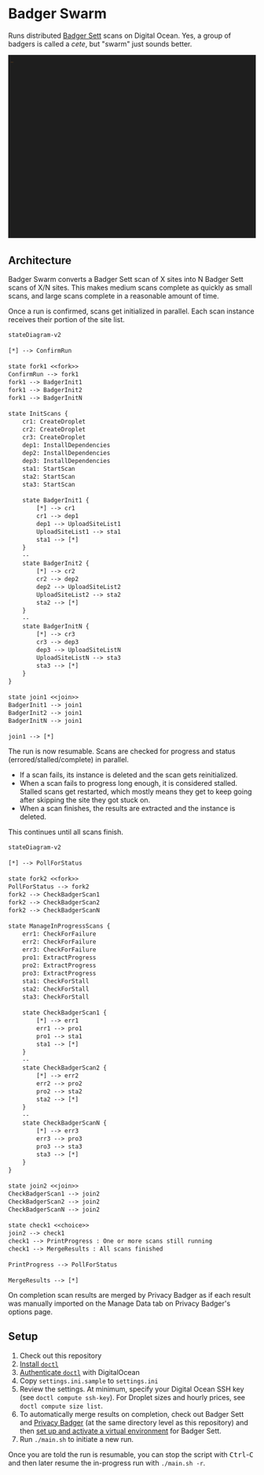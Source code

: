 # Badger Swarm

Runs distributed [Badger Sett](https://github.com/EFForg/badger-sett) scans on Digital Ocean. Yes, a group of badgers is called a _cete_, but "swarm" just sounds better.

![Badger Swarm demo recording](badger-swarm-screencast.gif)


## Architecture

Badger Swarm converts a Badger Sett scan of X sites into N Badger Sett scans of X/N sites. This makes medium scans complete as quickly as small scans, and large scans complete in a reasonable amount of time.

Once a run is confirmed, scans get initialized in parallel. Each scan instance receives their portion of the site list.

```mermaid
stateDiagram-v2

[*] --> ConfirmRun

state fork1 <<fork>>
ConfirmRun --> fork1
fork1 --> BadgerInit1
fork1 --> BadgerInit2
fork1 --> BadgerInitN

state InitScans {
    cr1: CreateDroplet
    cr2: CreateDroplet
    cr3: CreateDroplet
    dep1: InstallDependencies
    dep2: InstallDependencies
    dep3: InstallDependencies
    sta1: StartScan
    sta2: StartScan
    sta3: StartScan

    state BadgerInit1 {
        [*] --> cr1
        cr1 --> dep1
        dep1 --> UploadSiteList1
        UploadSiteList1 --> sta1
        sta1 --> [*]
    }
    --
    state BadgerInit2 {
        [*] --> cr2
        cr2 --> dep2
        dep2 --> UploadSiteList2
        UploadSiteList2 --> sta2
        sta2 --> [*]
    }
    --
    state BadgerInitN {
        [*] --> cr3
        cr3 --> dep3
        dep3 --> UploadSiteListN
        UploadSiteListN --> sta3
        sta3 --> [*]
    }
}

state join1 <<join>>
BadgerInit1 --> join1
BadgerInit2 --> join1
BadgerInitN --> join1

join1 --> [*]
```

The run is now resumable. Scans are checked for progress and status (errored/stalled/complete) in parallel.

- If a scan fails, its instance is deleted and the scan gets reinitialized.
- When a scan fails to progress long enough, it is considered stalled. Stalled scans get restarted, which mostly means they get to keep going after skipping the site they got stuck on.
- When a scan finishes, the results are extracted and the instance is deleted.

This continues until all scans finish.

```mermaid
stateDiagram-v2

[*] --> PollForStatus

state fork2 <<fork>>
PollForStatus --> fork2
fork2 --> CheckBadgerScan1
fork2 --> CheckBadgerScan2
fork2 --> CheckBadgerScanN

state ManageInProgressScans {
    err1: CheckForFailure
    err2: CheckForFailure
    err3: CheckForFailure
    pro1: ExtractProgress
    pro2: ExtractProgress
    pro3: ExtractProgress
    sta1: CheckForStall
    sta2: CheckForStall
    sta3: CheckForStall

    state CheckBadgerScan1 {
        [*] --> err1
        err1 --> pro1
        pro1 --> sta1
        sta1 --> [*]
    }
    --
    state CheckBadgerScan2 {
        [*] --> err2
        err2 --> pro2
        pro2 --> sta2
        sta2 --> [*]
    }
    --
    state CheckBadgerScanN {
        [*] --> err3
        err3 --> pro3
        pro3 --> sta3
        sta3 --> [*]
    }
}

state join2 <<join>>
CheckBadgerScan1 --> join2
CheckBadgerScan2 --> join2
CheckBadgerScanN --> join2

state check1 <<choice>>
join2 --> check1
check1 --> PrintProgress : One or more scans still running
check1 --> MergeResults : All scans finished

PrintProgress --> PollForStatus

MergeResults --> [*]
```

On completion scan results are merged by Privacy Badger as if each result was manually imported on the Manage Data tab on Privacy Badger's options page.


## Setup

1. Check out this repository
2. [Install `doctl`](https://github.com/digitalocean/doctl#installing-doctl)
3. [Authenticate `doctl`](https://github.com/digitalocean/doctl#authenticating-with-digitalocean) with DigitalOcean
4. Copy `settings.ini.sample` to `settings.ini`
5. Review the settings. At minimum, specify your Digital Ocean SSH key (see `doctl compute ssh-key`). For Droplet sizes and hourly prices, see `doctl compute size list`.
6. To automatically merge results on completion, check out Badger Sett and [Privacy Badger](https://github.com/EFForg/privacybadger) (at the same directory level as this repository) and then [set up and activate a virtual environment](https://snarky.ca/a-quick-and-dirty-guide-on-how-to-install-packages-for-python/) for Badger Sett.
7. Run `./main.sh` to initiate a new run.

Once you are told the run is resumable, you can stop the script with <kbd>Ctrl</kbd>-<kbd>C</kbd> and then later resume the in-progress run with `./main.sh -r`.
